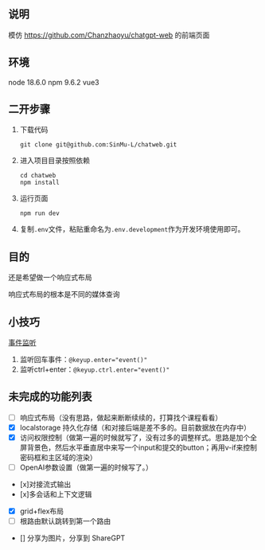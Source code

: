 ## 说明
模仿 https://github.com/Chanzhaoyu/chatgpt-web 的前端页面

## 环境
node 18.6.0
npm 9.6.2
vue3

## 二开步骤
1. 下载代码 
    ```shell
    git clone git@github.com:SinMu-L/chatweb.git
    ```
2. 进入项目目录按照依赖
    ```shell
    cd chatweb
    npm install
    ```
3. 运行页面
    ```shell
    npm run dev
    ```
4. 复制`.env`文件，粘贴重命名为`.env.development`作为开发环境使用即可。


## 目的
还是希望做一个响应式布局

响应式布局的根本是不同的媒体查询


## 小技巧

[事件监听](https://cn.vuejs.org/guide/essentials/event-handling.html#system-modifier-keys)
1. 监听回车事件：`@keyup.enter="event()"`
2. 监听ctrl+enter：`@keyup.ctrl.enter="event()"`


## 未完成的功能列表

- [ ] 响应式布局（没有思路，做起来断断续续的，打算找个课程看看）
- [x] localstorage 持久化存储（和对接后端是差不多的。目前数据放在内存中）
- [x] 访问权限控制（做第一遍的时候就写了，没有过多的调整样式。思路是加个全屏背景色，然后水平垂直居中来写一个input和提交的button；再用v-if来控制密码框和主区域的渲染）
- [ ] OpenAI参数设置（做第一遍的时候写了。）
- [x]对接流式输出
- [x]多会话和上下文逻辑
- [x] grid+flex布局
- [ ] 根路由默认跳转到第一个路由
- [] 分享为图片，分享到 ShareGPT

